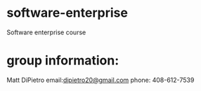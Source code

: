 # software-enterprise
Software enterprise course

# group information:
Matt DiPietro
email:dipietro20@gmail.com
phone: 408-612-7539
